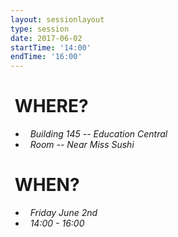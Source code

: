```yaml
---
layout: sessionlayout
type: session
date: 2017-06-02
startTime: '14:00'
endTime: '16:00'
---
```


&nbsp;WHERE?
============
- &nbsp;&nbsp;*Building 145 -- Education Central*
- &nbsp;&nbsp;*Room -- Near Miss Sushi*

&nbsp;WHEN?
===========

- &nbsp;&nbsp;*Friday June 2nd* 
- &nbsp;&nbsp;*14:00 - 16:00*
